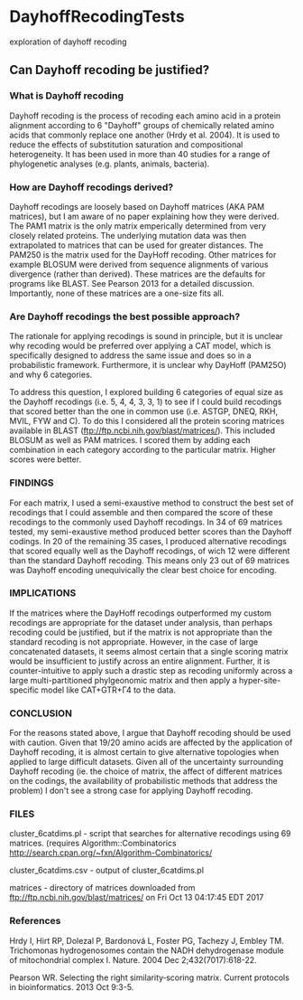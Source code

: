# DayhoffRecodingTests
exploration of dayhoff recoding

## Can Dayhoff recoding be justified?

### What is Dayhoff recoding

Dayhoff recoding is the process of recoding each amino acid in a protein alignment according to 6 "Dayhoff" groups of chemically related amino acids that commonly replace one another (Hrdy et al. 2004). It is used to reduce the effects of substitution saturation and compositional heterogeneity. It has been used in more than 40 studies for a range of phylogenetic analyses (e.g. plants, animals, bacteria). 

### How are Dayhoff recodings derived?

Dayhoff recodings are loosely based on Dayhoff matrices (AKA PAM matrices), but I am aware of no paper explaining how they were derived. The PAM1 matrix is the only matrix emperically determined from very closely related proteins. The underlying mutation data was then extrapolated to matrices that can be used for greater distances. The PAM250 is the matrix used for the DayHoff recoding. Other matrices for example BLOSUM were derived from sequence alignments of various divergence (rather than derived). These matrices are the defaults for programs like BLAST. See Pearson 2013 for a detailed discussion. Importantly, none of these matrices are a one-size fits all.

### Are Dayhoff recodings the best possible approach?

The rationale for applying recodings is sound in principle, but it is unclear why recoding would be preferred over applying a CAT model, which is specifically designed to address the same issue and does so in a probabilistic framework. Furthermore, it is unclear why DayHoff (PAM25O) and why 6 categories.

To address this question, I explored building 6 categories of equal size as the Dayhoff recodings (i.e. 5, 4, 4, 3, 3, 1) to see if I could build recodings that scored better than the one in common use (i.e. ASTGP, DNEQ, RKH, MVIL, FYW and C). To do this I considered all the protein scoring matrices available in BLAST (ftp://ftp.ncbi.nih.gov/blast/matrices/). This included BLOSUM as well as PAM matrices.  I scored them by adding each combination in each category according to the particular matrix.  Higher scores were better.

### FINDINGS

For each matrix, I used a semi-exaustive method to construct the best set of recodings that I could assemble and then compared the score of these recodings to the commonly used Dayhoff recodings. In 34 of 69 matrices tested, my semi-exaustive method produced better scores than the Dayhoff codings. In 20 of the remaining 35 cases, I produced alternative recodings that scored equally well as the Dayhoff recodings, of wich 12 were different than the standard Dayhoff recoding. This means only 23 out of 69 matrices was Dayhoff encoding unequivically the clear best choice for encoding.

### IMPLICATIONS

If the matrices where the DayHoff recodings outperformed my custom recodings are appropriate for the dataset under analysis, than perhaps recoding could be justified, but if the matrix is not appropriate than the standard recoding is not appropriate.  However, in the case of large concatenated datasets, it seems almost certain that a single scoring matrix would be insufficient to justify across an entire alignment. Further, it is counter-intuitive to apply such a drastic step as recoding uniformly across a large multi-partitioned phylgeonomic matrix and then apply a hyper-site-specific model like CAT+GTR+Г4 to the data.

### CONCLUSION

For the reasons stated above, I argue that Dayhoff recoding should be used with caution. Given that 19/20 amino acids are affected by the application of Dayhoff recoding, it is almost certain to give alternative topologies when applied to large difficult datasets. Given all of the uncertainty surrounding Dayhoff recoding (ie. the choice of matrix, the affect of different matrices on the codings, the availability of probabilistic methods that address the problem) I don't see a strong case for applying Dayhoff recoding.

### FILES 

cluster_6catdims.pl - script that searches for alternative recodings using 69 matrices.  (requires Algorithm::Combinatorics  
http://search.cpan.org/~fxn/Algorithm-Combinatorics/

cluster_6catdims.csv - output of cluster_6catdims.pl

matrices - directory of matrices downloaded from ftp://ftp.ncbi.nih.gov/blast/matrices/ on Fri Oct 13 04:17:45 EDT 2017

### References

Hrdy I, Hirt RP, Dolezal P, Bardonová L, Foster PG, Tachezy J, Embley TM. Trichomonas hydrogenosomes contain the NADH dehydrogenase module of mitochondrial complex I. Nature. 2004 Dec 2;432(7017):618-22.

Pearson WR. Selecting the right similarity‐scoring matrix. Current protocols in bioinformatics. 2013 Oct 9:3-5.

